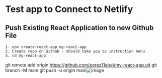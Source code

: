 # Test app to Connect to Netlify


## Push Existing React Application to new Github File
	1. npx create-react-app my-react-app
	2. Create repo on Github - should take you to instruction menu
	3. cd my-react-app
	

git remote add origin https://github.com/perez11abel/my-react-app.git
git branch -M main
git push -u origin main![image](https://github.com/perez11abel/my-react-app/assets/99682743/af5aea22-e9d3-4fdf-b136-59a9e5f4667e)


